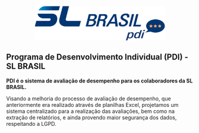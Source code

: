 <p align="center">
  <img src="https://raw.githubusercontent.com/develowl/pdi-client/94cd1890b0f692be11acc3edf921baf812474d83/public/img/logo-sl-brasil-pdi.svg" width=350 />
</p>

## Programa de Desenvolvimento Individual (PDI) - SL BRASIL

**PDI é o sistema de avaliação de desempenho para os colaboradores da SL BRASIL.**

Visando a melhoria do processo de avaliação de desempenho, que anteriormente era realizado através de planilhas Excel, projetamos um sistema centralizado para a realização das avaliações, bem como na extração de relatórios, e ainda provendo maior segurança dos dados, respeitando a LGPD.
